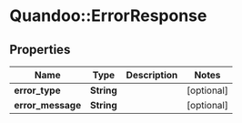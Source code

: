 # Quandoo::ErrorResponse

## Properties
Name | Type | Description | Notes
------------ | ------------- | ------------- | -------------
**error_type** | **String** |  | [optional] 
**error_message** | **String** |  | [optional] 


